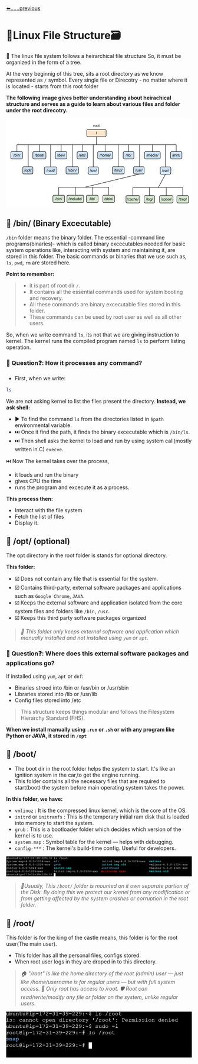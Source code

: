 [⬅️......previous](https://github.com/vrjbhvsr/linux_for_DevOps_Practice/blob/main/Week_2/Linux_File_system/Readme.md)

# 🐧Linux File Structure🗃️
 🎋 The linux file system follows a heirarchical file structure So, it must be organized in the form of a tree. 
 
At the very beginnig of this tree, sits a root directory as we know represented as `/` symbol. Every single file or Direcotry - no matter where it is located - starts from this root folder

**The following image gives better understanding about heirachical structure and serves as a guide to learn about various files and folder under the root direcotry.**

![Image](https://github.com/vrjbhvsr/linux_for_DevOps_Practice/blob/main/Week_2/screenshots/linux-filesystem.png)


## 📂 /bin/ (Binary Excecutable)
`/bin` folder means the binary folder. The essential  -command line programs(binaries)- which is called binary excecutables needed for basic system operations like, interacting with system and maintaining it, are stored in this folder.
The basic commands or binaries that we use such as, `ls`, `pwd`, `rm` are stored here.

**Point to remember:**
> * it is part of root dir `/`.
> * It contains all the essential commands used for system booting and recovery.
> * All these commands are binary excecutable files stored in this folder.
> * These commands can be used by root user as well as all other users.

So, when we write command `ls`, its not that we are giving instruction to kernel. The kernel runs the compiled program named `ls` to perform listing operation.

### 🤔 Question❓: How it processes any command?
* First, when we write:
  
```bash
ls
```
We are not asking kernel to list the files present the directory. 
**Instead, we ask shell:**
* ▶️ To find the command `ls` from the directories listed in `$path` environmental variable.
* ⏭️ Once it find the path, it finds the binary excecutable which is `/bin/ls`.
* ⏭️ Then shell asks the kernel to load and run by using system call(mostly written in C) `execve`.

⏭️ Now The kernel takes over the process,
* it loads and run the binary
* gives CPU the time
* runs the program and excecute it as a process.

**This process then:** 
* Interact with the file system
* Fetch the list of files
* Display it.

## 📂 /opt/ (optional)
The opt directory in the root folder is stands for optional directory. 

**This folder:**
* ☑️ Does not contain any file that is essential for the system.
* ☑️ Contains third-party, external software packages and applications such as `Google Chrome`, `JAVA`.
* ☑️ Keeps the external software and application isolated from the core system files and folders like `/bin`, `/usr`.
* ☑️ Keeps this third party software packages organized

> *🧠 This folder only keeps external software and application which manually installed and not installed using `yum` or `apt`.*
### 🤔 Question❓: Where does this external software packages and applications go?
If installed using `yum`, `apt` or `dnf`:

* Binaries stroed into /bin or /usr/bin or /usr/sbin
* Libraries stored into /lib or /usr/lib
* Config files stored into /etc
  
> This structure keeps things modular and follows the Filesystem Hierarchy Standard (FHS).

**When we install manually using `.run` or `.sh` or with any program like Python or JAVA, it stored in `/opt`**


## 📂 /boot/ 
* The boot dir in the root folder helps the system to start. It's like an ignition system in the car,to get the engine running.
* This folder contains all the necessary files that are required to start(boot) the system before main operating system takes the power.

**In this folder, we have:**

* `vmlinuz` : It is the compressed linux kernel, which is the core of the OS.
* `initrd` or `initramfs` : This is the temporary initial ram disk that is loaded into memory to start the system.
* `grub` : This is a bootloader folder which decides which version of the kernel is to use.
* `system.map` : Symbol table for the kernel — helps with debugging.
* `config-***` : The kernel's build-time config. Useful for developers.

![boot img](https://github.com/vrjbhvsr/linux_for_DevOps_Practice/blob/main/Week_2/screenshots/boot.png)

> *🧠Usually, This `/boot/` folder is mounted on it own separate partion of the Disk. By doing this we protect our krenel from any modification or from getting affected by the system crashes or corruption in the root folder.*


## 📂 /root/

This folder is for the king of the castle means, this folder is for the root user(The main user).

* This folder has all the personal files, configs stored.
* When root user logs in they are droped in to this directory.
  
> *🏠 "/root" is like the home directory of the root (admin) user — just like /home/username is for regular users — but with full system access.
>🔐 Only root has access to /root.
>🛡️ Root can read/write/modify any file or folder on the system, unlike regular users.*

  
![boot img](https://github.com/vrjbhvsr/linux_for_DevOps_Practice/blob/main/Week_2/screenshots/root.png)
